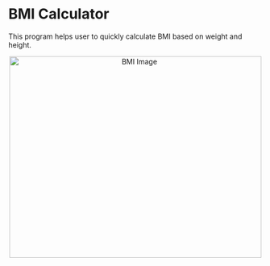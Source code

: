 <h1>BMI Calculator</h1>

This program helps user to quickly calculate BMI based on weight and height.

<p align="center">
  <img src="https://github.com/ver04/python_practice/assets/105990317/5d6bd435-12bd-4d63-9811-060f603790ed" alt="BMI Image" width="500" height="400">
</p>
